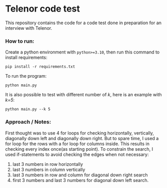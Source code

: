 # Telenor code test

This repository contains the code for a code test done in preparation for an interview with Telenor.

### How to run:

Create a python environment with ```python>=3.10```, then run this command to install requirements:

```
pip install -r requirements.txt
```

To run the program:

```
python main.py
```

It is also possible to test with different number of *k*, here is an example with *k=5*:

```
python main.py --k 5
```


### Approach / Notes:

First thought was to use 4 for loops for checking horizontally, vertically, diagonally down left and diagonally down right. 
But to spare time, I used a for loop for the rows with a for loop for columns inside. This results in checking every index once(as starting point). To constrain the search, I used if-statements to avoid checking the edges when not necessary: 

1. last 3 numbers in row horizontally
2. last 3 numbers in column vertically
3. last 3 numbers in row and column for diagonal down right search
4. first 3 numbers and last 3 numbers for diagonal down left search.